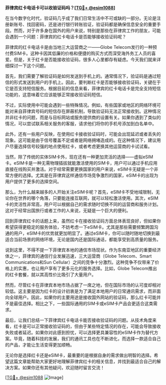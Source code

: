 **菲律宾红卡电话卡可以收验证码吗？[[TG💪+ @esim1088](https://t.me/s/esim1088)]**

在当今数字化时代，验证码几乎成了我们日常生活中不可或缺的一部分。无论是注册新账号、找回密码，还是进行银行转账验证，验证码都是确保信息安全的重要手段。然而，对于许多身在国外的用户来说，特别是那些在菲律宾工作的朋友，可能会遇到一个问题：菲律宾的红卡电话卡是否能够接收验证码呢？

菲律宾的红卡电话卡是由当地三大运营商之一——Globe Telecom发行的一种预付费SIM卡。这种卡因其低廉的价格和便捷的购买方式而深受海外务工人员的喜爱。但是，关于红卡是否能接收验证码，很多人心里都存有疑虑。今天我们就来详细探讨一下这个问题。

首先，我们需要了解验证码是如何发送到手机上的。通常情况下，验证码是通过短信的形式发送到用户的手机上。因此，要判断红卡是否能够接收验证码，关键在于它是否支持短信服务。根据目前的信息来看，菲律宾的红卡电话卡是完全支持短信功能的，这意味着它应该能够正常接收验证码短信。

不过，实际使用中可能会遇到一些特殊情况。例如，有些国家或地区的网络环境可能对来自菲律宾号码的短信存在屏蔽机制，导致验证码无法正常接收到。这种情况并非红卡的问题，而是与目标网站或服务提供商的设置有关。如果你遇到了类似的情况，可以尝试联系相关服务的客服，请求他们将你的手机号添加到白名单中。

此外，还有一些用户反映，在使用红卡接收验证码时，可能会出现延迟或者丢失的现象。这可能是由于信号覆盖不足或者是网络拥堵造成的。在这种情况下，建议用户尽量选择信号较强的地点使用红卡，或者考虑更换其他运营商的卡试试看。

当然，除了传统的实体SIM卡外，现在还有一种更加灵活的选择——虚拟eSIM卡。eSIM卡是一种无需物理插拔就能激活使用的SIM卡，用户可以通过手机应用直接在线购买并激活。对于经常需要更换国家的用户来说，eSIM卡无疑是一个非常方便的选择。尤其是在菲律宾这样通信市场竞争激烈的国家，eSIM卡的出现为用户提供了更多的选择空间。

那么，为什么越来越多的人开始关注eSIM卡呢？首先，eSIM卡不受地域限制，无论你在世界的哪个角落，只要能连接互联网，就可以轻松激活使用。其次，eSIM卡的灵活性非常高，用户可以根据自己的需求随时切换不同的运营商和服务计划。这对于经常出国旅行或者工作的人来说，无疑是一个巨大的便利。

回到菲律宾红卡的话题上来，虽然红卡在接收验证码方面总体表现良好，但如果你希望获得更稳定的服务体验，不妨考虑一下eSIM卡。尤其是那些需要频繁跨国沟通的用户，eSIM卡的优势就更加明显了。通过eSIM卡，你可以随时随地切换到最适合当前场景的网络环境，无论是国内还是国际通话，都能享受到高质量的服务。

说到这里，不得不提一下菲律宾本地的通信市场现状。作为东南亚地区的重要经济体之一，菲律宾的通信行业发展迅速，三大运营商（Globe Telecom、Smart Communications和Sun Cellular）之间的竞争十分激烈。这种竞争不仅带来了价格上的实惠，也让用户享有了更多元化的服务选择。比如，Globe Telecom推出的红卡套餐，就以其高性价比吸引了大量用户。

然而，尽管红卡在菲律宾本地市场占据了一席之地，但在国际市场的认可度却相对较低。这主要是因为红卡的设计初衷是为了满足本地用户的日常通讯需求，而非面向全球用户。因此，如果你的主要用途是接收国外网站的验证码，那么红卡可能并不是最佳选择。相比之下，一些国际通用的SIM卡或eSIM卡产品会更适合这类需求。

最后，让我们总结一下菲律宾红卡电话卡能否接收验证码的问题。从技术角度来看，红卡是可以正常接收验证码的，但由于某些特定情况的存在，可能会导致接收失败或者延迟。如果你对此感到担忧，可以选择更具兼容性的eSIM卡作为替代方案。毕竟，随着科技的发展，我们的通讯工具也在不断进化，而选择一款适合自己的产品，才能让生活变得更加顺畅。

无论你是选择红卡还是eSIM卡，最重要的是根据自身的需求做出明智的选择。希望这篇文章能帮助大家更好地理解菲律宾红卡的相关信息，并找到最适合自己的解决方案。如果你还有其他疑问，欢迎随时留言交流！

[[TG💪+ @esim1088](https://t.me/s/esim1088) ![Image](https://i.postimg.cc/4NQfJmqS/Snipaste-2025-05-13-00-14-12.png)]